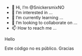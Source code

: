 - 👋 Hi, I’m @SnickersmixNO
- 👀 I’m interested in ...
- 🌱 I’m currently learning ...
- 💞️ I’m looking to collaborate on ...
- 📫 How to reach me ...

<!---
SnickersmixNO/SnickersmixNO is a ✨ special ✨ repository because its `README.md` (this file) appears on your GitHub profile.
You can click the Preview link to take a look at your changes.
--->Hello
Este código no es público.
Gracias
